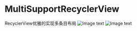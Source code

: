 # MultiSupportRecyclerView
RecyclerView优雅的实现多条目布局
![Image text](https://raw.github.com/mr2014/repositpry/master/MultiSupportRecyclerView/art/1.png)
![Image text](https://raw.github.com/mr2014/repositpry/master/MultiSupportRecyclerView/art/2.png)
